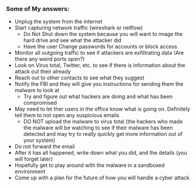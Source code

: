 

### Some of My answers:
  - Unplug the system from the internet
  - Start capturing network traffic (wireshark or netflow) 
	- Do Not Shut down the system because you will want to image the hard drive and see what the attacker did
	- Have the user Change passwords for accounts or block access
  - Monitor all outgoing traffic to see if attackers are exfiltrating data (Are there any weird ports open?)
  - Look on Virus total, Twitter, etc. to see if there is information about the attack out their already
  - Reach out to other contacts to see what they suggest
  - Notify the FBI and they will give you instructions for sending them the malware to look at 
	- Try and figure out what hackers are doing and what has been compromised
  - May need to let ther users in the office know what is going on. Definitely tell them to not open any suspicious emails
	- DO NOT upload the malware to virus total (the hackers who made the malware will be watching to see if their malware has been detected and may try to really quickly get more information out of your system)
  - Do not forward the email
  - After it has all happened, write down what you did, and the details (you will forget later)
  - Hopefully get to play around with the malware in a sandboxed environment
  - Come up with a plan for the future of how you will handle a cyber attack
